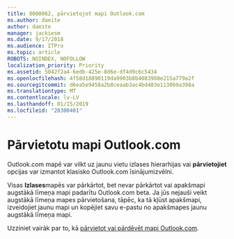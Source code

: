 ```yaml
---
title: 8000062, pārvietojot mapi Outlook.com
ms.author: daeite
author: daeite
manager: jackiesm
ms.date: 9/17/2018
ms.audience: ITPro
ms.topic: article
ROBOTS: NOINDEX, NOFOLLOW
localization_priority: Priority
ms.assetid: 5042f2a4-6edb-425e-8d6e-df4d9c6c5434
ms.openlocfilehash: 4f58d18890119da9903b8b4083988e215a779a2f
ms.sourcegitcommit: d6ea5e9458a2b8ceaab3ac4bd483e1130b9a398a
ms.translationtype: MT
ms.contentlocale: lv-LV
ms.lasthandoff: 01/15/2019
ms.locfileid: "28300401"
---
```

# <a name="moving-a-folder-in-outlookcom"></a>Pārvietotu mapi Outlook.com

Outlook.com mapē var vilkt uz jaunu vietu izlases hierarhijas vai **pārvietojiet** opcijas var izmantot klasisko Outlook.com īsinājumizvēlni. 
  
Visas **Izlases**mapēs var pārkārtot, bet nevar pārkārtot vai apakšmapi augstākā līmeņa mapi padarītu Outlook.com beta. Ja jūs nejauši veikt augstākā līmeņa mapes pārvietošana, tāpēc, ka tā kļūst apakšmapi, izveidojiet jaunu mapi un kopējiet savu e-pastu no apakšmapes jaunu augstākā līmeņa mapi. 
  
Uzziniet vairāk par to, kā [pārvietot vai pārdēvēt mapi Outlook.com](https://support.office.com/article/c9c66fed-8a7c-426a-afc6-0d46a72080fb).
  

